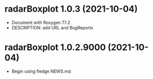 <!-- NEWS.md is maintained by https://cynkra.github.io/fledge, do not edit -->

# radarBoxplot 1.0.3 (2021-10-04)

* Document with Roxygen 7.1.2
* DESCRIPTION: add URL and BugReports


# radarBoxplot 1.0.2.9000 (2021-10-04)

* Begin using fledge NEWS.md


